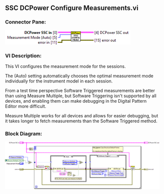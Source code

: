 ## **SSC DCPower Configure Measurements.vi**
### Connector Pane:
![alt text](/docs/images/Instrument%20Control/DCPower/SSC%20DCPower/SSC%20DCPower%20Configure%20Measurements.vic.png "SSC DCPower Configure Measurements.vi connector pane")

### VI Description:
This VI configures the measurement mode for the sessions.

The (Auto) setting automatically chooses the optimal measurement mode individually for the instrument model in each session.

From a test time perspective Software Triggered measurements are better than using Measure Multiple, but Software Triggering isn't supported by all devices, and enabling them can make debugging in the Digital Pattern Editor more difficult.

Measure Multiple works for all devices and allows for easier debugging, but it takes longer to fetch measurements than the Software Triggered method.

### Block Diagram:
![alt text](/docs/images/Instrument%20Control/DCPower/SSC%20DCPower/SSC%20DCPower%20Configure%20Measurements.vid.png "SSC DCPower Configure Measurements.vi block diagram")
